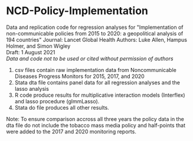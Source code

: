 # NCD-Policy-Implementation
Data and replication code for regression analyses for "Implementation of non-communicable policies from 2015 to 2020: a geopolitical analysis of 194 countries"
Journal: Lancet Global Health
Authors: Luke Allen, Hampus Holmer, and Simon Wigley                                                                                                  
Draft: 1 August 2021                                                                                                                                    
*Data and code not to be used or cited without permission of authors*

1. csv files contain raw implementation data from Noncommunicable Diseases Progress Monitors for 2015, 2017, and 2020
2. Stata dta file contains panel data for all regression analyses and the lasso analysis
3. R code produce results for multiplicative interaction models (Interflex) and lasso procedure (glmmLasso).
4. Stata do file produces all other results.

Note: To ensure comparison accross all three years the policy data in the dta file do not include the tobacco mass media policy and half-points that were added to the 2017 and 2020 monitoring reports.
